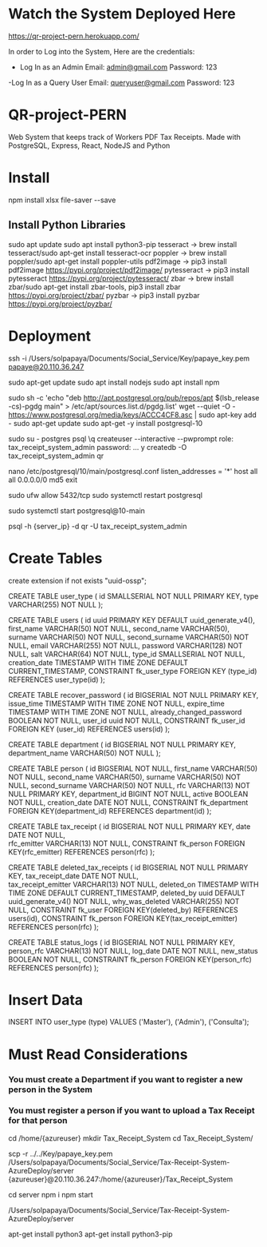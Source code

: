 # Watch the System Deployed Here
https://qr-project-pern.herokuapp.com/

In order to Log into the System, Here are the credentials:
</br>
+ Log In as an Admin 
Email: admin@gmail.com 
Password: 123

-Log In as a Query User
Email: queryuser@gmail.com 
Password: 123

# QR-project-PERN
Web System that keeps track of Workers PDF Tax Receipts. Made with PostgreSQL, Express, React, NodeJS and Python

# Install
npm install xlsx file-saver --save
## Install Python Libraries
sudo apt update
sudo apt install python3-pip
tesseract -> brew install tesseract/sudo apt-get install tesseract-ocr
poppler ->  brew install poppler/sudo apt-get install poppler-utils
pdf2image -> pip3 install pdf2image
https://pypi.org/project/pdf2image/
pytesseract -> pip3 install pytesseract
https://pypi.org/project/pytesseract/
zbar -> brew install zbar/sudo apt-get install zbar-tools, pip3 install zbar
https://pypi.org/project/zbar/
pyzbar -> pip3 install pyzbar
https://pypi.org/project/pyzbar/

# Deployment
ssh -i /Users/solpapaya/Documents/Social_Service/Key/papaye_key.pem papaye@20.110.36.247

sudo apt-get update
sudo apt install nodejs
sudo apt install npm

sudo sh -c 'echo "deb http://apt.postgresql.org/pub/repos/apt $(lsb_release -cs)-pgdg main" > /etc/apt/sources.list.d/pgdg.list'
wget --quiet -O - https://www.postgresql.org/media/keys/ACCC4CF8.asc | sudo apt-key add -
sudo apt-get update
sudo apt-get -y install postgresql-10

sudo su - postgres
psql
\q
createuser --interactive --pwprompt
role: tax_receipt_system_admin
password: ...
y
createdb -O tax_receipt_system_admin qr

nano /etc/postgresql/10/main/postgresql.conf
listen_addresses = '*'
host    all             all             0.0.0.0/0            md5
exit

sudo ufw allow 5432/tcp
sudo systemctl restart postgresql

sudo systemctl start postgresql@10-main

psql -h {server_ip} -d qr -U tax_receipt_system_admin

# Create Tables
create extension if not exists "uuid-ossp";

CREATE TABLE user_type (
    id SMALLSERIAL NOT NULL PRIMARY KEY,
    type VARCHAR(255) NOT NULL
);

CREATE TABLE users (
    id uuid PRIMARY KEY DEFAULT uuid_generate_v4(),
    first_name VARCHAR(50) NOT NULL,
    second_name VARCHAR(50),
    surname VARCHAR(50) NOT NULL,
    second_surname VARCHAR(50) NOT NULL,
    email VARCHAR(255) NOT NULL,
    password VARCHAR(128) NOT NULL,
    salt VARCHAR(64) NOT NULL,
    type_id SMALLSERIAL NOT NULL,
    creation_date TIMESTAMP WITH TIME ZONE DEFAULT CURRENT_TIMESTAMP,
    CONSTRAINT fk_user_type
        FOREIGN KEY (type_id)
            REFERENCES user_type(id)
);

CREATE TABLE recover_password (
    id BIGSERIAL NOT NULL PRIMARY KEY,
    issue_time TIMESTAMP WITH TIME ZONE NOT NULL,
    expire_time TIMESTAMP WITH TIME ZONE NOT NULL,
    already_changed_password BOOLEAN NOT NULL,
    user_id uuid NOT NULL,
    CONSTRAINT fk_user_id
        FOREIGN KEY (user_id)
            REFERENCES users(id)
);

CREATE TABLE department (
    id BIGSERIAL NOT NULL PRIMARY KEY,
    department_name VARCHAR(50) NOT NULL
);

CREATE TABLE person (
 id BIGSERIAL NOT NULL,
 first_name VARCHAR(50) NOT NULL,
 second_name VARCHAR(50),
 surname VARCHAR(50) NOT NULL,
 second_surname VARCHAR(50) NOT NULL,
 rfc VARCHAR(13) NOT NULL PRIMARY KEY,
 department_id BIGINT NOT NULL,
 active BOOLEAN NOT NULL,
 creation_date DATE NOT NULL,
 CONSTRAINT fk_department
        FOREIGN KEY(department_id)
            REFERENCES department(id)
);

CREATE TABLE tax_receipt (
    id BIGSERIAL NOT NULL PRIMARY KEY,
    date DATE NOT NULL,    
    rfc_emitter VARCHAR(13) NOT NULL,
    CONSTRAINT fk_person
        FOREIGN KEY(rfc_emitter)
            REFERENCES person(rfc)
);


CREATE TABLE deleted_tax_receipts (
    id BIGSERIAL NOT NULL PRIMARY KEY,
    tax_receipt_date DATE NOT NULL,    
    tax_receipt_emitter VARCHAR(13) NOT NULL,
    deleted_on TIMESTAMP WITH TIME ZONE DEFAULT CURRENT_TIMESTAMP,
    deleted_by uuid  DEFAULT uuid_generate_v4() NOT NULL,
    why_was_deleted VARCHAR(255) NOT NULL,
    CONSTRAINT fk_user
        FOREIGN KEY(deleted_by)
            REFERENCES users(id),
    CONSTRAINT fk_person
        FOREIGN KEY(tax_receipt_emitter)
            REFERENCES person(rfc)
);

CREATE TABLE status_logs (
    id BIGSERIAL NOT NULL PRIMARY KEY,
    person_rfc VARCHAR(13) NOT NULL,
    log_date DATE NOT NULL,
    new_status BOOLEAN NOT NULL,
    CONSTRAINT fk_person
        FOREIGN KEY(person_rfc)
            REFERENCES person(rfc)
);

# Insert Data
INSERT INTO user_type (type) VALUES
('Master'),
('Admin'),
('Consulta');

# Must Read Considerations
### You must create a Department if you want to register a new person in the System
### You must register a person if you want to upload a Tax Receipt for that person



cd /home/{azureuser}
mkdir Tax_Receipt_System
cd Tax_Receipt_System/

scp -r ../../Key/papaye_key.pem /Users/solpapaya/Documents/Social_Service/Tax-Receipt-System-AzureDeploy/server {azureuser}@20.110.36.247:/home/{azureuser}/Tax_Receipt_System

cd server
npm i
npm start


/Users/solpapaya/Documents/Social_Service/Tax-Receipt-System-AzureDeploy/server

apt-get install python3
apt-get install python3-pip

